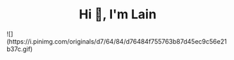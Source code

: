 <h1 align="center">Hi 👋, I'm Lain </h1>
![](https://i.pinimg.com/originals/d7/64/84/d76484f755763b87d45ec9c56e21b37c.gif)

